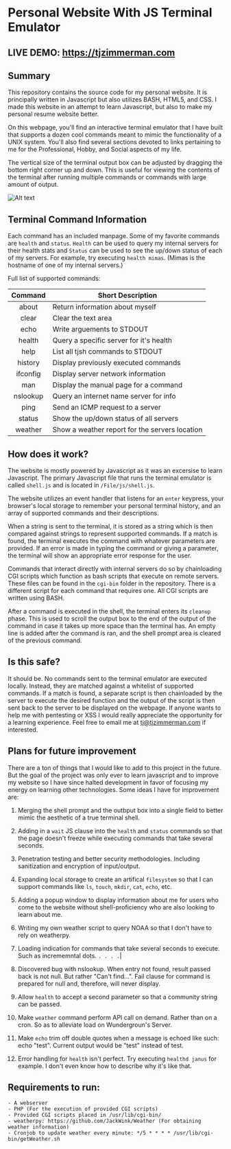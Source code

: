 # Personal Website With JS Terminal Emulator

## LIVE DEMO: https://tjzimmerman.com

## Summary
This repository contains the source code for my personal website. It is principally written in Javascript but also utilizes BASH, HTML5, and CSS. I made this website in an attempt to learn Javascript, but also to make my personal resume website better.

On this webpage, you'll find an interactive terminal emulator that I have built that supports a dozen cool commands meant to mimic the functionality of a UNIX system. You'll also find several sections devoted to links pertaining to me for the Professional, Hobby, and Social aspects of my life. 

The vertical size of the terminal output box can be adjusted by dragging the bottom right corner up and down. This is useful for viewing the contents of the terminal after running multiple commands or commands with large amount of output.

![Alt text](https://raw.githubusercontent.com/zimmertr/Personal-Website-With-JS-Terminal-Emulator/master/screenshot.png "Terminal Emulator")


## Terminal Command Information
Each command has an included manpage. Some of my favorite commands are `health` and `status`. `Health` can be used to query my internal servers for their health stats and `Status` can be used to see the up/down status of each of my servers. For example, try executing `health mimas`. (Mimas is the hostname of one of my internal servers.)

Full list of supported commands:

| Command   | Short Description                              |
|:---------:| ---------------------------------------------- |
| about     | Return information about myself                |
| clear     | Clear the text area                            |
| echo      | Write arguements to STDOUT                     |
| health    | Query a specific server for it's health        |
| help      | List all tjsh commands to STDOUT               |
| history   | Display previously executed commands           |
| ifconfig  | Display server network information             |
| man       | Display the manual page for a command          |
| nslookup  | Query an internet name server for info         |
| ping      | Send an ICMP request to a server               |
| status    | Show the up/down status of all servers         |
| weather   | Show a weather report for the servers location |


## How does it work?

The website is mostly powered by Javascript as it was an excersise to learn Javascript. The primary Javascript file that runs the terminal emulator is called `shell.js` and is located in `/File/js/shell.js`.

The website utilizes  an event handler that listens for an `enter` keypress, your browser's local storage to remember your personal terminal history, and an array of supported commands and their descriptions. 

When a string is sent to the terminal, it is stored as a string which is then compared against strings to represent supported commands. If a match is found, the terminal executes the command with whatever parameters are provided. If an error is made in typing the command or giving a parameter, the terminal will show an appropriate error response for the user. 

Commands that interact directly with internal servers do so by chainloading CGI scripts which function as bash scripts that execute on remote servers. These files can be found in the `cgi-bin` folder in the repository. There is a different script for each command that requires one. All CGI scripts are written using BASH. 

After a command is executed in the shell, the terminal enters its `cleanup` phase. This is used to scroll the output box to the end of the output of the command in case it takes up more space than the terminal has. An empty line is added after the command is ran, and the shell prompt area is cleared of the previous command. 

## Is this safe?

It should be. No commands sent to the terminal emulator are executed locally. Instead, they are matched against a whitelist of supported commands. If a match is found, a separate script is then chainloaded by the server to execute the desired function and the output of the script is then sent back to the server to be displayed on the webpage. If anyone wants to help me with pentesting or XSS I would really appreciate the opportunity for a learning experience. Feel free to email me at tj@tjzimmerman.com if interested.

## Plans for future improvement

There are a ton of things that I would like to add to this project in the future. But the goal of the project was only ever to learn javascript and to improve my website so I have since halted development in favor of focusing my energy on learning other technologies. Some ideas I have for improvement are:

1. Merging the shell prompt and the outbput box into a single field to better mimic the aesthetic of a true terminal shell.  

2. Adding in a `wait` JS clause into the `health` and `status` commands so that the page doesn't freeze while executing commands that take several seconds. 

3. Penetration testing and better security methodologies. Including sanitization and encryption of input/output.  

4. Expanding local storage to create an artifical `filesystem` so that I can support commands like `ls`, `touch`, `mkdir`, `cat`, `echo`, etc.

5. Adding a popup window to display information about me for users who come to the website without shell-proficiency who are also looking to learn about me. 

6. Writing my own weather script to query NOAA so that I don't have to rely on weatherpy.  

7. Loading indication for commands that take several seconds to execute. Such as incrememntal dots. `. . . .`|

8. Discovered bug with nslookup. When entry not found, result passed back is not null. But rather "Can't find...". Fail clause for command is prepared for null and, therefore, will never display. 

9. Allow `health` to accept a second parameter so that a community string can be passed.

10. Make `weather` command perform API call on demand. Rather than on a cron. So as to alleviate load on Wundergroun's Server.

11. Make `echo` trim off double quotes when a message is echoed like such: echo "test". Current output would be "test" instead of test.

12. Error handling for `health` isn't perfect. Try executing `healthd janus` for example. I don't even know how to describe why it's like that.

## Requirements to run:  
```
- A webserver  
- PHP (For the execution of provided CGI scripts)  
- Provided CGI scripts placed in /usr/lib/cgi-bin/  
- weatherpy: https://github.com/JackWink/Weather (For obtaining weather information)
- Cronjob to update weather every minute: */5 * * * * /usr/lib/cgi-bin/getWeather.sh
```
